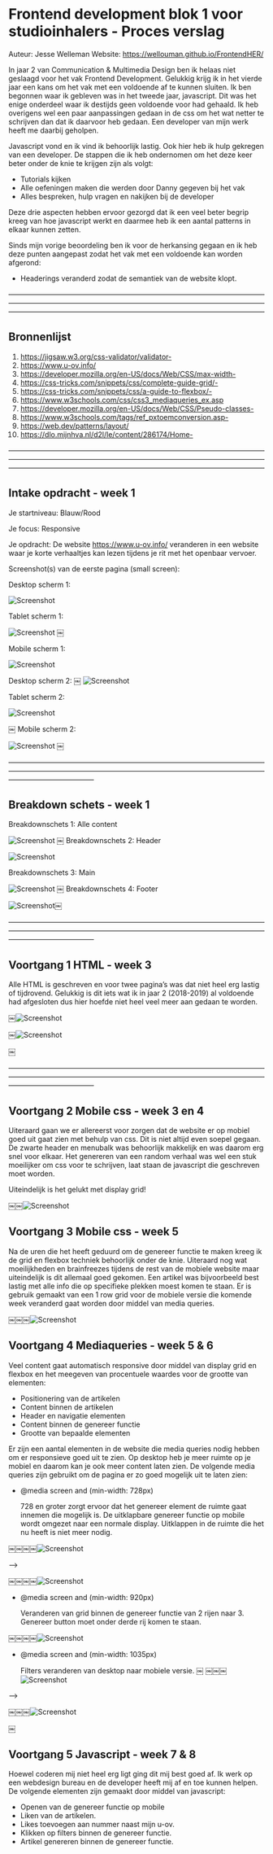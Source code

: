 # **Frontend development blok 1 voor studioinhalers - Proces verslag**

Auteur: Jesse Welleman
Website: https://wellouman.github.io/FrontendHER/

In jaar 2 van Communication & Multimedia Design ben ik helaas niet geslaagd voor het vak Frontend Development. Gelukkig krijg ik in het vierde jaar een kans om het vak met een voldoende af te kunnen sluiten. Ik ben begonnen waar ik gebleven was in het tweede jaar, javascript. Dit was het enige onderdeel waar ik destijds geen voldoende voor had gehaald. Ik heb overigens wel een paar aanpassingen gedaan in de css om het wat netter te schrijven dan dat ik daarvoor heb gedaan. Een developer van mijn werk heeft me daarbij geholpen. 

Javascript vond en ik vind ik behoorlijk lastig. Ook hier heb ik hulp gekregen van een developer. De stappen die ik heb ondernomen om het deze keer beter onder de knie te krijgen zijn als volgt:

- Tutorials kijken
- Alle oefeningen maken die werden door Danny gegeven bij het vak
- Alles bespreken, hulp vragen en nakijken bij de developer

Deze drie aspecten hebben ervoor gezorgd dat ik een veel beter begrip kreeg van hoe javascript werkt en daarmee heb ik een aantal patterns in elkaar kunnen zetten. 

Sinds mijn vorige beoordeling ben ik voor de herkansing gegaan en ik heb deze punten aangepast zodat het vak met een voldoende kan worden afgerond:

- Headerings veranderd zodat de semantiek van de website klopt.


————————————————————————————————————————————————————————————————————————————————————————————————————————————

## **Bronnenlijst**

1. https://jigsaw.w3.org/css-validator/validator-
2. https://www.u-ov.info/
3. https://developer.mozilla.org/en-US/docs/Web/CSS/max-width-
4. https://css-tricks.com/snippets/css/complete-guide-grid/-
5. https://css-tricks.com/snippets/css/a-guide-to-flexbox/-
6. https://www.w3schools.com/css/css3_mediaqueries_ex.asp
7. https://developer.mozilla.org/en-US/docs/Web/CSS/Pseudo-classes-
8. https://www.w3schools.com/tags/ref_pxtoemconversion.asp-
9. https://web.dev/patterns/layout/
10. https://dlo.mijnhva.nl/d2l/le/content/286174/Home-

————————————————————————————————————————————————————————————————————————————————————————————————————————————

## **Intake opdracht - week 1**

Je startniveau: Blauw/Rood

Je focus: Responsive

Je opdracht: De website https://www.u-ov.info/ veranderen in een website waar je korte verhaaltjes kan lezen tijdens je rit met het openbaar vervoer. 

Screenshot(s) van de eerste pagina (small screen):

Desktop scherm 1:

![Screenshot](./assets/Screenshot1.png)

Tablet scherm 1:

![Screenshot](./assets/Screenshot2.png)
￼

Mobile scherm 1:

![Screenshot](./assets/Screenshot3.png)

Desktop scherm 2:
￼
![Screenshot](./assets/Screenshot4.png)

Tablet scherm 2:

![Screenshot](./assets/Screenshot5.png)

￼
Mobile scherm 2:

![Screenshot](./assets/Screenshot6.png)
￼

————————————————————————————————————————————————————————————————————————————————————

## **Breakdown schets - week 1**

Breakdownschets 1: Alle content

![Screenshot](./assets/Screenshot7.png)
￼
Breakdownschets 2: Header

![Screenshot](./assets/Screenshot8.png)

Breakdownschets 3: Main

![Screenshot](./assets/Screenshot9.png)
￼
Breakdownschets 4: Footer

![Screenshot](./assets/Screenshot10.png)￼

————————————————————————————————————————————————————————————————————————————————————

## **Voortgang 1 HTML - week 3**

Alle HTML is geschreven en voor twee pagina’s was dat niet heel erg lastig of tijdrovend. Gelukkig is dit iets wat ik in jaar 2 (2018-2019) al voldoende had afgesloten dus hier hoefde niet heel veel meer aan gedaan te worden. 

￼![Screenshot](./assets/Screenshot11.png)

￼![Screenshot](./assets/Screenshot12.png)


￼

————————————————————————————————————————————————————————————————————————————————————

## **Voortgang 2 Mobile css - week 3 en 4**

Uiteraard gaan we er allereerst voor zorgen dat de website er op mobiel goed uit gaat zien met behulp van css. Dit is niet altijd even soepel gegaan. De zwarte header en menubalk was behoorlijk makkelijk en was daarom erg snel voor elkaar. Het genereren van een random verhaal was wel een stuk moeilijker om css voor te schrijven, laat staan de javascript die geschreven moet worden.

Uiteindelijk is het gelukt met display grid!  

￼￼![Screenshot](./assets/Screenshot13.png)


## **Voortgang 3 Mobile css - week 5**

Na de uren die het heeft geduurd om de genereer functie te maken kreeg ik de grid en flexbox techniek behoorlijk onder de knie. Uiteraard nog wat moeilijkheden en brainfreezes tijdens de rest van de mobiele website maar uiteindelijk is dit allemaal goed gekomen. Een artikel was bijvoorbeeld best lastig met alle info die op specifieke plekken moest komen te staan. Er is gebruik gemaakt van een 1 row grid voor de mobiele versie die komende week veranderd gaat worden door middel van media queries. 

￼￼￼![Screenshot](./assets/Screenshot14.png)


## **Voortgang 4 Mediaqueries - week 5 & 6**

Veel content gaat automatisch responsive door middel van display grid en flexbox en het meegeven van procentuele waardes voor de grootte van elementen:

- Positionering van de artikelen
- Content binnen de artikelen 
- Header en navigatie elementen
- Content binnen de genereer functie
- Grootte van bepaalde elementen

Er zijn een aantal elementen in de website die media queries nodig hebben om er responsieve goed uit te zien. Op desktop heb je meer ruimte op je mobiel en daarom kan je ook meer content laten zien. De volgende media queries zijn gebruikt om de pagina er zo goed mogelijk uit te laten zien:

- @media screen and (min-width: 728px)

	728 en groter zorgt ervoor dat het genereer element de ruimte gaat innemen die mogelijk is. De uitklapbare genereer functie op mobile wordt omgezet naar een normale display. Uitklappen in de ruimte die 	het nu heeft is niet meer nodig.  

￼￼￼￼![Screenshot](./assets/Screenshot15.png)


—>

￼￼￼￼![Screenshot](./assets/Screenshot16.png)



- @media screen and (min-width: 920px)

	Veranderen van grid binnen de genereer functie van 2 rijen naar 3. 
	Genereer button moet onder derde rij komen te staan. 

￼￼￼￼![Screenshot](./assets/Screenshot17.png)


- @media screen and (min-width: 1035px)

	Filters veranderen van desktop naar mobiele versie. 
￼
￼￼￼![Screenshot](./assets/Screenshot18.png)


—>

￼￼￼![Screenshot](./assets/Screenshot19.png)

￼


## **Voortgang 5 Javascript - week 7 & 8**

Hoewel coderen mij niet heel erg ligt ging dit mij best goed af. Ik werk op een webdesign bureau en de developer heeft mij af en toe kunnen helpen. De volgende elementen zijn gemaakt door middel van javascript:

- Openen van de genereer functie op mobile
- Liken van de artikelen. 
- Likes toevoegen aan nummer naast mijn u-ov. 
- Klikken op filters binnen de genereer functie. 
- Artikel genereren binnen de genereer functie. 
